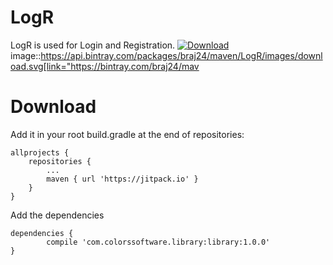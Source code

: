 # LogR
LogR is used for Login and Registration.
[ ![Download](https://api.bintray.com/packages/braj24/maven/LogR/images/download.svg) ](https://bintray.com/braj24/maven/LogR/_latestVersion)
image::https://api.bintray.com/packages/braj24/maven/LogR/images/download.svg[link="https://bintray.com/braj24/mav

# Download

Add it in your root build.gradle at the end of repositories:

	allprojects {
		repositories {
			...
			maven { url 'https://jitpack.io' }
		}
	}

Add the dependencies

	dependencies {
	        compile 'com.colorssoftware.library:library:1.0.0'
	}
